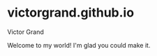# victorgrand.github.io
Victor Grand

   <p> Welcome to my world! I'm glad you could make it.</p>

  
